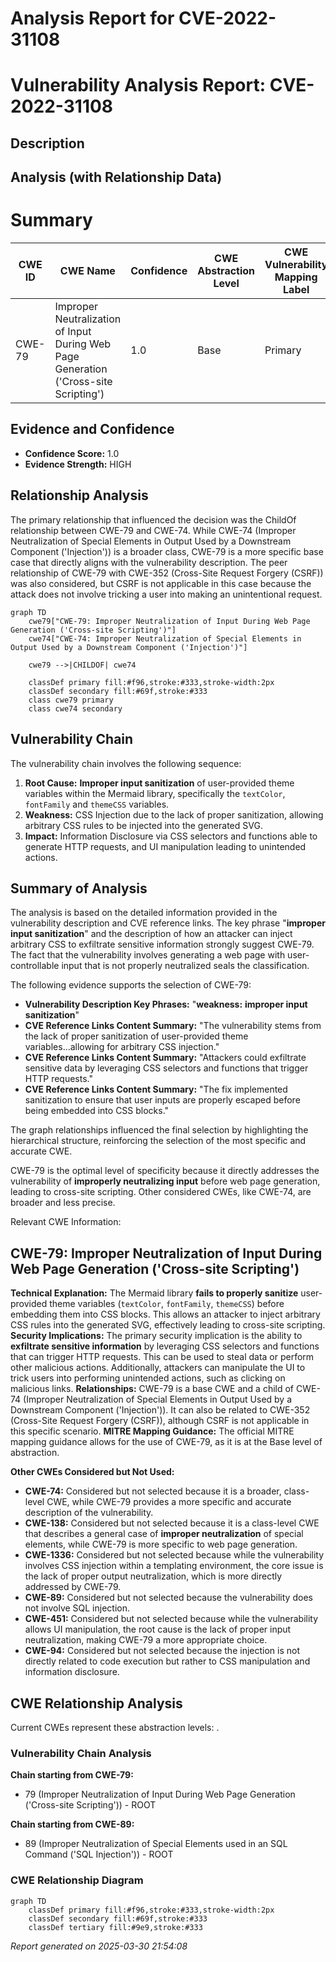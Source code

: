 # Analysis Report for CVE-2022-31108

# Vulnerability Analysis Report: CVE-2022-31108

## Description



## Analysis (with Relationship Data)

# Summary
| CWE ID | CWE Name | Confidence | CWE Abstraction Level | CWE Vulnerability Mapping Label | CWE-Vulnerability Mapping Notes |
|---|---|---|---|---|---|
| CWE-79 | Improper Neutralization of Input During Web Page Generation ('Cross-site Scripting') | 1.0 | Base | Primary | Allowed |

## Evidence and Confidence

*   **Confidence Score:** 1.0
*   **Evidence Strength:** HIGH

## Relationship Analysis
The primary relationship that influenced the decision was the ChildOf relationship between CWE-79 and CWE-74. While CWE-74 (Improper Neutralization of Special Elements in Output Used by a Downstream Component ('Injection')) is a broader class, CWE-79 is a more specific base case that directly aligns with the vulnerability description. The peer relationship of CWE-79 with CWE-352 (Cross-Site Request Forgery (CSRF)) was also considered, but CSRF is not applicable in this case because the attack does not involve tricking a user into making an unintentional request.

```mermaid
graph TD
    cwe79["CWE-79: Improper Neutralization of Input During Web Page Generation ('Cross-site Scripting')"]
    cwe74["CWE-74: Improper Neutralization of Special Elements in Output Used by a Downstream Component ('Injection')"]

    cwe79 -->|CHILDOF| cwe74

    classDef primary fill:#f96,stroke:#333,stroke-width:2px
    classDef secondary fill:#69f,stroke:#333
    class cwe79 primary
    class cwe74 secondary
```

## Vulnerability Chain
The vulnerability chain involves the following sequence:
1.  **Root Cause:** **Improper input sanitization** of user-provided theme variables within the Mermaid library, specifically the `textColor`, `fontFamily` and `themeCSS` variables.
2.  **Weakness:** CSS Injection due to the lack of proper sanitization, allowing arbitrary CSS rules to be injected into the generated SVG.
3.  **Impact:** Information Disclosure via CSS selectors and functions able to generate HTTP requests, and UI manipulation leading to unintended actions.

## Summary of Analysis
The analysis is based on the detailed information provided in the vulnerability description and CVE reference links. The key phrase "**improper input sanitization**" and the description of how an attacker can inject arbitrary CSS to exfiltrate sensitive information strongly suggest CWE-79. The fact that the vulnerability involves generating a web page with user-controllable input that is not properly neutralized seals the classification.

The following evidence supports the selection of CWE-79:
*   **Vulnerability Description Key Phrases:** "**weakness:** **improper input sanitization**"
*   **CVE Reference Links Content Summary:** "The vulnerability stems from the lack of proper sanitization of user-provided theme variables...allowing for arbitrary CSS injection."
*   **CVE Reference Links Content Summary:** "Attackers could exfiltrate sensitive data by leveraging CSS selectors and functions that trigger HTTP requests."
*   **CVE Reference Links Content Summary:** "The fix implemented sanitization to ensure that user inputs are properly escaped before being embedded into CSS blocks."

The graph relationships influenced the final selection by highlighting the hierarchical structure, reinforcing the selection of the most specific and accurate CWE.

CWE-79 is the optimal level of specificity because it directly addresses the vulnerability of **improperly neutralizing input** before web page generation, leading to cross-site scripting. Other considered CWEs, like CWE-74, are broader and less precise.

Relevant CWE Information:

## CWE-79: Improper Neutralization of Input During Web Page Generation ('Cross-site Scripting')
**Technical Explanation:** The Mermaid library **fails to properly sanitize** user-provided theme variables (`textColor`, `fontFamily`, `themeCSS`) before embedding them into CSS blocks. This allows an attacker to inject arbitrary CSS rules into the generated SVG, effectively leading to cross-site scripting.
**Security Implications:** The primary security implication is the ability to **exfiltrate sensitive information** by leveraging CSS selectors and functions that can trigger HTTP requests. This can be used to steal data or perform other malicious actions. Additionally, attackers can manipulate the UI to trick users into performing unintended actions, such as clicking on malicious links.
**Relationships:** CWE-79 is a base CWE and a child of CWE-74 (Improper Neutralization of Special Elements in Output Used by a Downstream Component ('Injection')). It can also be related to CWE-352 (Cross-Site Request Forgery (CSRF)), although CSRF is not applicable in this specific scenario.
**MITRE Mapping Guidance:** The official MITRE mapping guidance allows for the use of CWE-79, as it is at the Base level of abstraction.

**Other CWEs Considered but Not Used:**
*   **CWE-74:** Considered but not selected because it is a broader, class-level CWE, while CWE-79 provides a more specific and accurate description of the vulnerability.
*   **CWE-138:** Considered but not selected because it is a class-level CWE that describes a general case of **improper neutralization** of special elements, while CWE-79 is more specific to web page generation.
*   **CWE-1336:** Considered but not selected because while the vulnerability involves CSS injection within a templating environment, the core issue is the lack of proper output neutralization, which is more directly addressed by CWE-79.
*   **CWE-89:** Considered but not selected because the vulnerability does not involve SQL injection.
*   **CWE-451:** Considered but not selected because while the vulnerability allows UI manipulation, the root cause is the lack of proper input neutralization, making CWE-79 a more appropriate choice.
*   **CWE-94:** Considered but not selected because the injection is not directly related to code execution but rather to CSS manipulation and information disclosure.


## CWE Relationship Analysis

Current CWEs represent these abstraction levels: .


### Vulnerability Chain Analysis

**Chain starting from CWE-79:**
- 79 (Improper Neutralization of Input During Web Page Generation ('Cross-site Scripting')) - ROOT


**Chain starting from CWE-89:**
- 89 (Improper Neutralization of Special Elements used in an SQL Command ('SQL Injection')) - ROOT



### CWE Relationship Diagram

```mermaid
graph TD
    classDef primary fill:#f96,stroke:#333,stroke-width:2px
    classDef secondary fill:#69f,stroke:#333
    classDef tertiary fill:#9e9,stroke:#333
```



*Report generated on 2025-03-30 21:54:08*
